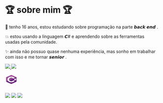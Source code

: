 # 🏆 sobre mim 🏆


🤕 tenho 16 anos, estou estudando sobre programação na parte 𝙗𝙖𝙘𝙠 𝙚𝙣𝙙 .

💥 estou usando a linguagem  𝘾# e aprendendo sobre as ferramentas usadas pela comunidade.

✨ ainda não possuo quase nenhuma experiência, mas sonho em trabalhar com isso e me tornar 𝙨𝙚𝙣𝙞𝙤𝙧 . 

<div align="left">
  <a href="https://github.com/Maciel0016">
  <img height="180em" src="https://github-readme-stats.vercel.app/api?username=Maciel0016&show_icons=true&theme=maroongold&include_all_commits=true&count_private=true"/>
  <img height="180em" src="https://github-readme-stats.vercel.app/api/top-langs/?username=Maciel0016&layout=compact&langs_count=7&theme=maroongold"/>
</div>
  <div style="display: inline_block"><br>
    <img align="center" alt="Maciel-Csharp" height="30" width="40" src="https://raw.githubusercontent.com/devicons/devicon/master/icons/csharp/csharp-original.svg">
    
   ##
    
  <div>
   <a href="https://www.instagram.com/wellm213/" target="_blank"><img src="https://img.shields.io/badge/-Instagram-%23E4405F?style=for-the-badge&logo=instagram&logoColor=white" target="_blank"></a> 
    <a href= "https://discord.com/Maciel#3986" target="_blank"><img src="https://img.shields.io/badge/Discord-7289DA?style=for-the-badge&logo=discord&logoColor=white" target="_blank"></a> 
    <a href = "mailto:contatorawell543828@gmail.com"><img src="https://img.shields.io/badge/-Gmail-%23333?style=for-the-badge&logo=gmail&logoColor=white" target="_blank"></a>
  </div>  
